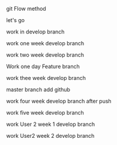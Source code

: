 git Flow method

let's go

work in develop branch

work one week develop branch


work two week develop branch

Work one day Feature branch


work thee week develop branch


master branch add github



work four week develop branch after push

work five week develop branch 


work User 2 week 1 develop branch


work User2 week 2 develop branch


